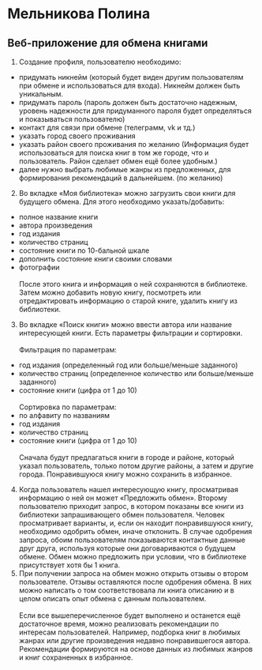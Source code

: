 # Мельникова Полина
## Веб-приложение для обмена книгами
1.	Создание профиля, пользователю необходимо:
-	придумать никнейм (который будет виден другим пользователям при обмене и использоваться для входа). Никнейм должен быть уникальным.
-	придумать пароль (пароль должен быть достаточно надежным, уровень надежности для придуманного пароля будет определяться и показываться пользователю)
-	контакт для связи при обмене (телеграмм, vk и тд.)
-	указать город своего проживания
-	указать район своего проживания по желанию (Информация будет использоваться для поиска книг в том же городе, что и пользователь. Район сделает обмен ещё более удобным.)
-	далее нужно выбрать любимые жанры из предложенных, для формирования рекомендаций в дальнейшем. (по желанию)
2.	Во вкладке «Моя библиотека» можно загрузить свои книги для будущего обмена. Для этого необходимо указать/добавить:
-	полное название книги
-	автора произведения
-	год издания
-	количество страниц
-	состояние книги по 10-бальной шкале
-	дополнить состояние книги своими словами
-	фотографии
<br></br>
После этого книга и информация о ней сохраняются в библиотеке. Затем можно добавить новую книгу, посмотреть или отредактировать информацию о старой книге, удалить книгу из библиотеки.
3.	Во вкладке «Поиск книги» можно ввести автора или название интересующей книги. Есть параметры фильтрации и сортировки.
<br></br>
Фильтрация по параметрам:
-	год издания (определенный год или больше/меньше заданного)
-	количество страниц (определенное количество или больше/меньше заданного)
-	состояние книги (цифра от 1 до 10)
<br></br>
Сортировка по параметрам:
-	по алфавиту по названиям
-	год издания
-	количество страниц
-	состояние книги (цифра от 1 до 10)
<br></br>
Сначала будут предлагаться книги в городе и районе, который указал пользователь, только потом другие районы, а затем и другие города. Понравившуюся книгу можно сохранить в избранное.
4.	Когда пользователь нашел интересующую книгу, просматривая информацию о ней он может «Предложить обмен». Второму пользователю приходит запрос, в котором показаны все книги из библиотеки запрашивающего обмен пользователя. Человек просматривает варианты, и, если он находит понравившуюся книгу, необходимо одобрить обмен, иначе отклонить. В случае одобрения запроса, обоим пользователям показываются контактные данные друг друга, используя которые они договариваются о будущем обмене. Обмен можно предложить при условии, что в библиотеке присутствует хотя бы 1 книга.
5.	При получении запроса на обмен можно открыть отзывы о втором пользователе. Отзывы оставляются после одобрения обмена. В них можно написать о том соответствовала ли книга описанию и в целом описать опыт обмена с данным пользователем.
<br></br>
Если все вышеперечисленное будет выполнено и останется ещё достаточное время, можно реализовать рекомендации по интересам пользователей. Например, подборка книг в любимых жанрах или другие произведения недавно понравившегося автора. Рекомендации формируются на основе данных из любимых жанров и книг сохраненных в избранное.

